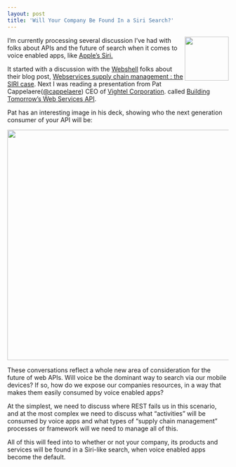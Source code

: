 ```yaml
---
layout: post
title: 'Will Your Company Be Found In a Siri Search?'
---
```

<p><img src="https://s3.amazonaws.com/kinlane-productions/apple/apple-siri.jpeg" alt="" width="100" align="right" /></p>
<p>I&rsquo;m currently processing several discussion I&rsquo;ve had with folks about APIs and the future of search when it comes to voice enabled apps, like <a title="Apples Siri" href="http://www.apple.com/ios/siri/">Apple&rsquo;s Siri.</a></p>
<p>It started with a discussion with the <a title="Webshell" href="http://webshell.io/home">Webshell</a> folks about their blog post, <a title="Webservices supply chain management : the SIRI case" href="http://api500.com/post/27440326130/webservices-supply-chain-management-the-siri-case">Webservices supply chain management : the SIRI case</a>.  Next I was reading a presentation from Pat Cappelaere(<a href="https://twitter.com/cappelaere">@cappelaere</a>) CEO of <a title="Vightel Corporation" href="http://projects.washingtonpost.com/top-secret-america/companies/vightel-corporation/">Vightel Corporation</a>. called <a title="Building Tomorrow&rsquo;s Web Services API" href="http://www.slideshare.net/cappelaere/building-tomorrows-web-services">Building Tomorrow&rsquo;s Web Services API</a>.</p>
<p>Pat has an interesting image in his deck, showing who the next generation consumer of your API will be:</p>
<p><img style="display: block; margin-left: auto; margin-right: auto;" src="https://s3.amazonaws.com/kinlane-productions/api-evangelist/siri/Siri-API-Search.png" alt="" width="525" /></p>
<p>These conversations reflect a whole new area of consideration for the future of web APIs.  Will voice be the dominant way to search via our mobile devices?  If so, how do we expose our companies resources, in a way that makes them easily consumed by voice enabled apps?</p>
<p>At the simplest, we need to discuss where REST fails us in this scenario, and at the most complex we need to discuss what &ldquo;activities&rdquo; will be consumed by voice apps and what types of &ldquo;supply chain management&rdquo; processes or framework will we need to manage all of this.</p>
<p>All of this will feed into to whether or not your company, its products and services will be found in a Siri-like search, when voice enabled apps become the default.</p>